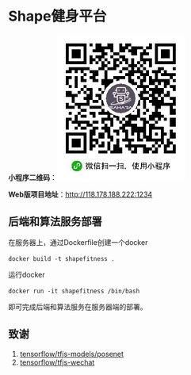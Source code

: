 # Shape健身平台

**小程序二维码**：<img src="https://github.com/Sahara-Team/shape-fitness-algorithm-end/blob/master/images/qrcode.jpg">

**Web版项目地址**：http://118.178.188.222:1234

## 后端和算法服务部署

在服务器上，通过Dockerfile创建一个docker

`docker build -t shapefitness .`

运行docker

`docker run -it shapefitness /bin/bash  `

即可完成后端和算法服务在服务器端的部署。

## 致谢
1. [tensorflow/tfjs-models/posenet](https://github.com/tensorflow/tfjs-models/tree/master/posenet)
2. [tensorflow/tfjs-wechat](https://github.com/tensorflow/tfjs-wechat)
